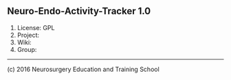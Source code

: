 Neuro-Endo-Activity-Tracker 1.0
----------------------------------------------------------------------------



1. License: GPL
2. Project:
3. Wiki:
4. Group:


----------------------------------------------------------------------------

(c) 2016 Neurosurgery Education and Training School